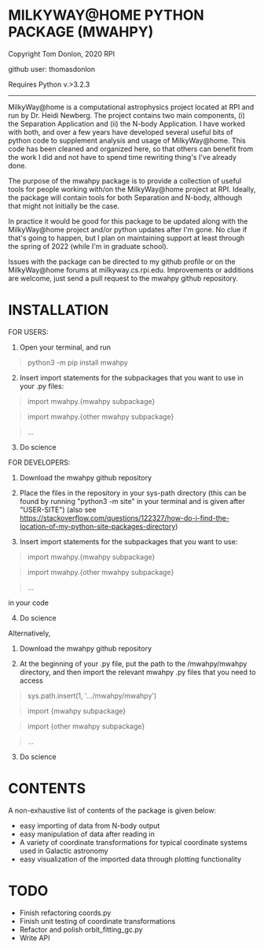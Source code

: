  MILKYWAY@HOME PYTHON PACKAGE (MWAHPY)
========================================

Copyright Tom Donlon, 2020 RPI

github user: thomasdonlon

Requires Python v.>3.2.3

-----------------------------------------

MilkyWay@home is a computational astrophysics project located at RPI and
run by Dr. Heidi Newberg. The project contains two main components,
(i) the Separation Application and (ii) the N-body Application. I have
worked with both, and over a few years have developed several useful bits of
python code to supplement analysis and usage of MilkyWay@home. This code has
been cleaned and organized here, so that others can benefit from the work I did
and not have to spend time rewriting thing's I've already done.

The purpose of the mwahpy package is to provide a collection of useful tools
for people working with/on the MilkyWay@home project at RPI. Ideally, the
package will contain tools for both Separation and N-body, although that might
not initially be the case.

In practice it would be good for this package to be updated along with the
MilkyWay@home project and/or python updates after I'm gone. No clue if that's
going to happen, but I plan on maintaining support at least through the spring
of 2022 (while I'm in graduate school).

Issues with the package can be directed to my github profile or on the
MilkyWay@home forums at milkyway.cs.rpi.edu. Improvements or additions are
welcome, just send a pull request to the mwahpy github repository.


INSTALLATION
========================================

FOR USERS:

1. Open your terminal, and run

> python3 -m pip install mwahpy

2. Insert import statements for the subpackages that you want to use in your .py files:

> import mwahpy.{mwahpy subpackage}

> import mwahpy.{other mwahpy subpackage}

> ...

3. Do science

FOR DEVELOPERS:

1. Download the mwahpy github repository

2. Place the files in the repository in your sys-path directory
(this can be found by running "python3 -m site" in your terminal
and is given after "USER-SITE")
(also see https://stackoverflow.com/questions/122327/how-do-i-find-the-location-of-my-python-site-packages-directory)

3. Insert import statements for the subpackages that you want to use:

> import mwahpy.{mwahpy subpackage}

> import mwahpy.{other mwahpy subpackage}

> ...

in your code

4. Do science

Alternatively,

1. Download the mwahpy github repository

2. At the beginning of your .py file, put the path to the /mwahpy/mwahpy directory,
and then import the relevant mwahpy .py files that you need to access

> sys.path.insert(1, '.../mwahpy/mwahpy')

> import {mwahpy subpackage}

> import {other mwahpy subpackage}

> ...

3. Do science

CONTENTS
========================================

A non-exhaustive list of contents of the package is given below:

 - easy importing of data from N-body output
 - easy manipulation of data after reading in
 - A variety of coordinate transformations for typical coordinate systems used in Galactic astronomy
 - easy visualization of the imported data through plotting functionality

TODO
========================================

 - Finish refactoring coords.py
 - Finish unit testing of coordinate transformations
 - Refactor and polish orbit_fitting_gc.py
 - Write API
